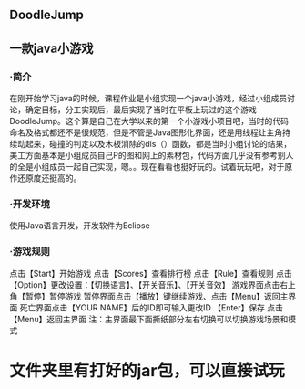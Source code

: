 ## DoodleJump
## 一款java小游戏  

### ·简介  
在刚开始学习java的时候，课程作业是小组实现一个java小游戏，经过小组成员讨论，确定目标，分工实现后，最后实现了当时在平板上玩过的这个游戏DoodleJump。这个算是自己在大学以来的第一个小游戏小项目吧，当时的代码命名及格式都还不是很规范，但是不管是Java图形化界面，还是用线程让主角持续动起来，碰撞的判定以及木板消除的dis（）函数，都是当时小组讨论的结果，美工方面基本是小组成员自己P的图和网上的素材包，代码方面几乎没有参考别人的全是小组成员一起自己实现，嗯。。现在看看也挺好玩的。试着玩玩吧，对于原作还原度还挺高的。  
  
  
  
### ·开发环境  
使用Java语言开发，开发软件为Eclipse   
  
  
  
### ·游戏规则
点击【Start】开始游戏
点击【Scores】查看排行榜
点击【Rule】查看规则
点击【Option】更改设置：【切换语言】、【开关音乐】、【开关音效】
游戏界面点击右上角【暂停】暂停游戏
暂停界面点击【播放】键继续游戏、点击【Menu】返回主界面
死亡界面点击【YOUR NAME】后的ID即可输入更改ID 【Enter】保存
点击【Menu】返回主界面 
注：主界面最下面撕纸部分左右切换可以切换游戏场景和模式  
  
  
# 文件夹里有打好的jar包，可以直接试玩
